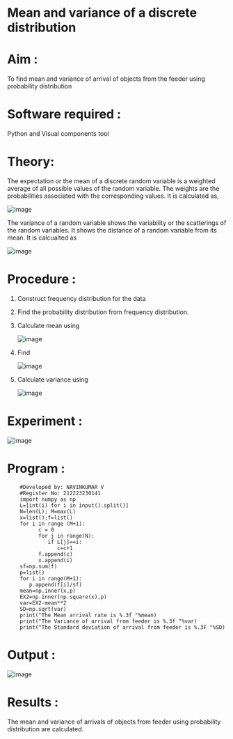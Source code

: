 #  Mean and variance of a discrete  distribution


# Aim : 

To find mean and variance of arrival of objects from the feeder using probability distribution


# Software required :  

Python and Visual components tool

# Theory:

The expectation or the mean of a discrete random variable is a weighted average of all possible
values of the random variable. The weights are the probabilities associated with the corresponding values. 
It is calculated as,

![image](https://user-images.githubusercontent.com/103921593/192938463-e34177f4-f188-48a0-bda2-8f6d1d660ed2.png)

The variance of a random variable shows the variability or the scatterings of the random variables.
It shows the distance of a random variable from its mean. It is calcualted as

![image](https://user-images.githubusercontent.com/103921593/192938695-99fedc01-34d5-4d36-84df-5880e766ed0c.png)


# Procedure :

1. Construct frequency distribution for the data

2. Find the  probability distribution from frequency distribution.

3. Calculate mean using 
   
   ![image](https://user-images.githubusercontent.com/103921593/192940431-03b81777-c54d-4286-b4f4-82dfe7666b4c.png)

4. Find  
   
      ![image](https://user-images.githubusercontent.com/103921593/192940255-2d9dd746-6875-4a6d-877b-6da6cdb96ab1.png)

5.  Calculate variance using 
  
      ![image](https://user-images.githubusercontent.com/103921593/192942852-913550a9-fabe-4a55-b956-0487b18bbd97.png)


# Experiment :

![image](https://user-images.githubusercontent.com/103921593/229993174-5b67e57e-3e01-4ac4-9f83-410a932b22bf.png)

# Program :
        #Developed by: NAVINKUMAR V
        #Register No: 212223230141
        import numpy as np
        L=[int(i) for i in input().split()]
        N=len(L); M=max(L)
        x=list();f=list()
        for i in range (M+1):
              c = 0
              for j in range(N):
                 if L[j]==i:
                    c=c+1
              f.append(c)
              x.append(i)
        sf=np.sum(f)
        p=list()
        for i in range(M+1):
           p.append(f[i]/sf)
        mean=np.inner(x,p)
        EX2=np.inner(np.square(x),p)
        var=EX2-mean**2
        SD=np.sqrt(var)
        print("The Mean arrival rate is %.3f "%mean)
        print("The Variance of arrival from feeder is %.3f "%var)
        print("The Standard deviation of arrival from feeder is %.3F "%SD)
# Output :
![image](https://github.com/user-attachments/assets/0ec425bf-bd62-425d-8f26-39d1e4ef12cb)
# Results :
The mean and variance of arrivals of objects from feeder using probability distribution are calculated.

